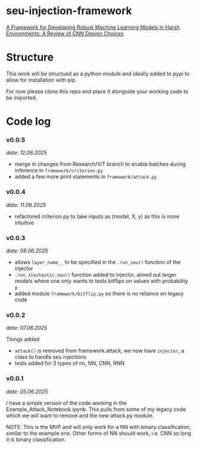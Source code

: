 # seu-injection-framework
[A Framework for Developing Robust Machine Learning Models in Harsh Environments: A Review of CNN Design Choices](https://research-information.bris.ac.uk/en/publications/a-framework-for-developing-robust-machine-learning-models-in-hars)

# Structure

This work will be structued as a python module and ideally added to pypi to allow for installation with pip.

For now please clone this repo and place it alongside your working code to be imported.

# Code log

### v0.0.5
*date: 12.06.2025* 
- merge in changes from Research/ViT branch to enable batches during inference in `framework/criterion.py`
- added a few more print statements in `framework/attack.py`

### v0.0.4
*date: 11.06.2025*
- refactored criterion.py to take inputs as (model, X, y) as this is more intuitive

### v0.0.3
*date: 08.06.2025*
- allows `layer_name__` to be specified in the `.run_seu()` function of the injector
- `.run_stochastic_seu()` function added to injector, aimed out larger models where one only wants to tests bitflips on values with probability `p`
- added module `framework/bitflip.py` so there is no reliance on legacy code

### v0.0.2
*date: 07.06.2025*

Things added 
- `attack()` is removed from framework.attack, we now have `injector`, a class to handle seu injections
- tests added for 3 types of nn, NN, CNN, RNN

### v0.0.1

*date: 05.06.2025*

I have a simple version of the code working in the Example_Attack_Notebook.ipynb. This pulls from some of my legacy code which we will want to remove and the new attack.py module. 

NOTE: This is the MVP and will only work for a NN with binary classification, similar to the example one. Other forms of NN should work, i.e. CNN so long it is binary classification. 